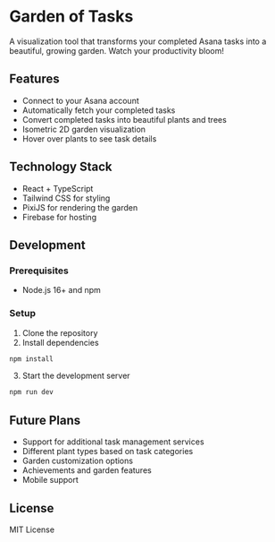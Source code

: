# Garden of Tasks

A visualization tool that transforms your completed Asana tasks into a beautiful, growing garden. Watch your productivity bloom!

## Features

- Connect to your Asana account
- Automatically fetch your completed tasks
- Convert completed tasks into beautiful plants and trees
- Isometric 2D garden visualization
- Hover over plants to see task details

## Technology Stack

- React + TypeScript
- Tailwind CSS for styling
- PixiJS for rendering the garden
- Firebase for hosting

## Development

### Prerequisites

- Node.js 16+ and npm

### Setup

1. Clone the repository
2. Install dependencies

```bash
npm install
```

3. Start the development server

```bash
npm run dev
```

## Future Plans

- Support for additional task management services
- Different plant types based on task categories
- Garden customization options
- Achievements and garden features
- Mobile support

## License

MIT License
